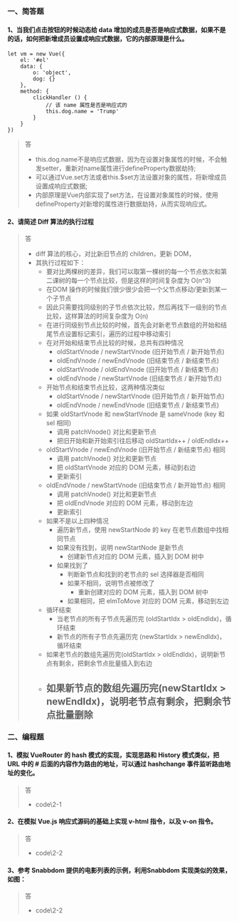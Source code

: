 ### 一、简答题

#### 1、当我们点击按钮的时候动态给 data 增加的成员是否是响应式数据，如果不是的话，如何把新增成员设置成响应式数据，它的内部原理是什么。
```
let vm = new Vue({
    el: '#el'
    data: {
        o: 'object',
        dog: {}
    },
    method: {
        clickHandler () {
            // 该 name 属性是否是响应式的
            this.dog.name = 'Trump'
        }
    }
})
```
> 答
>   - this.dog.name不是响应式数据，因为在设置对象属性的时候，不会触发setter，重新对name属性进行defineProperty数据劫持;
>   - 可以通过Vue.set方法或者this.$set方法设置对象的属性，将新增成员设置成响应式数据;
>   - 内部原理是Vue内部实现了set方法，在设置对象属性的时候，使用defineProperty对新增的属性进行数据劫持，从而实现响应式。


#### 2、请简述 Diff 算法的执行过程
> 答
>   - diff 算法的核心，对比新旧节点的 children，更新 DOM，
>   - 其执行过程如下：
>       - 要对比两棵树的差异，我们可以取第一棵树的每一个节点依次和第二课树的每一个节点比较，但是这样的时间复杂度为 O(n^3) 
>       - 在DOM 操作的时候我们很少很少会把一个父节点移动/更新到某一个子节点
>       - 因此只需要找同级别的子节点依次比较，然后再找下一级别的节点比较，这样算法的时间复杂度为 O(n) 
>       - 在进行同级别节点比较的时候，首先会对新老节点数组的开始和结尾节点设置标记索引，遍历的过程中移动索引    
>       - 在对开始和结束节点比较的时候，总共有四种情况
>           - oldStartVnode / newStartVnode (旧开始节点 / 新开始节点)
>           - oldEndVnode / newEndVnode (旧结束节点 / 新结束节点)
>           - oldStartVnode / oldEndVnode (旧开始节点 / 新结束节点)
>           - oldEndVnode / newStartVnode (旧结束节点 / 新开始节点)
>       - 开始节点和结束节点比较，这两种情况类似
>           - oldStartVnode / newStartVnode (旧开始节点 / 新开始节点)
>           - oldEndVnode / newEndVnode (旧结束节点 / 新结束节点)
>       - 如果 oldStartVnode 和 newStartVnode 是 sameVnode (key 和 sel 相同) 
>           - 调用 patchVnode() 对比和更新节点
>           - 把旧开始和新开始索引往后移动  oldStartIdx++ / oldEndIdx++
>       - oldStartVnode / newEndVnode (旧开始节点 / 新结束节点) 相同
>           - 调用 patchVnode() 对比和更新节点
>           - 把 oldStartVnode 对应的 DOM 元素，移动到右边
>           - 更新索引
>       - oldEndVnode / newStartVnode (旧结束节点 / 新开始节点) 相同
>           - 调用 patchVnode() 对比和更新节点
>           - 把 oldEndVnode 对应的 DOM 元素，移动到左边
>           - 更新索引
>       - 如果不是以上四种情况 
>           - 遍历新节点，使用 newStartNode 的 key 在老节点数组中找相同节点
>           - 如果没有找到，说明 newStartNode 是新节点
>               - 创建新节点对应的 DOM 元素，插入到 DOM 树中
>           - 如果找到了
>               - 判断新节点和找到的老节点的 sel 选择器是否相同
>               - 如果不相同，说明节点被修改了
>                   - 重新创建对应的 DOM 元素，插入到 DOM 树中
>               - 如果相同，把 elmToMove 对应的 DOM 元素，移动到左边
>       - 循环结束 
>           - 当老节点的所有子节点先遍历完 (oldStartIdx > oldEndIdx)，循环结束
>           - 新节点的所有子节点先遍历完 (newStartIdx > newEndIdx)，循环结束
>       - 如果老节点的数组先遍历完(oldStartIdx > oldEndIdx)，说明新节点有剩余，把剩余节点批量插入到右边
>       - 如果新节点的数组先遍历完(newStartIdx > newEndIdx)，说明老节点有剩余，把剩余节点批量删除
>           - 
### 二、编程题

#### 1、模拟 VueRouter 的 hash 模式的实现，实现思路和 History 模式类似，把 URL 中的 # 后面的内容作为路由的地址，可以通过 hashchange 事件监听路由地址的变化。
> 答
>   - code\2-1
#### 2、在模拟 Vue.js 响应式源码的基础上实现 v-html 指令，以及 v-on 指令。
> 答
>   - code\2-2
#### 3、参考 Snabbdom 提供的电影列表的示例，利用Snabbdom 实现类似的效果，如图：
> 答
>   - code\2-2